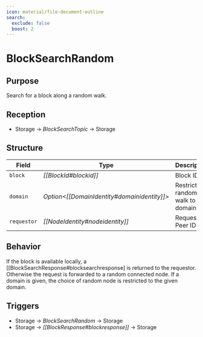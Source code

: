 ```yaml
---
icon: material/file-document-outline
search:
  exclude: false
  boost: 2
---
```


# BlockSearchRandom

## Purpose

<!-- --8<-- [start:purpose] -->
Search for a block along a random walk.
<!-- --8<-- [end:purpose] -->

## Reception

<!-- --8<-- [start:reception] -->
- Storage $\to$ *BlockSearchTopic* $\to$ Storage
<!-- --8<-- [end:reception] -->

## Structure

| Field       | Type                                          | Description                          |
|-------------|-----------------------------------------------|--------------------------------------|
| `block`     | *[[BlockId#blockid]]*                         | Block ID                             |
| `domain`    | *Option<[[DomainIdentity#domainidentity]]>* | Restrict the random walk to a domain |
| `requestor` | *[[NodeIdentity#nodeidentity]]*               | Requestor's Peer ID                  |

## Behavior

If the block is available locally, a [[BlockSearchResponse#blocksearchresponse] is returned to the requestor.
Otherwise the request is forwarded to a random connected node.
If a domain is given, the choice of random node is restricted to the given domain.

## Triggers

<!-- --8<-- [start:triggers] -->
- Storage $\to$ *BlockSearchRandom* $\to$ Storage
- Storage $\to$ *[[BlockResponse#blockresponse]]* $\to$ Storage
<!-- --8<-- [end:triggers] -->
